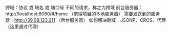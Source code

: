 跨域：协议 或 域名 或 端口号 不同的请求，称之为跨域
前台服务器：http://localhost:8080/#/home  （前端项目的本地服务器）
需要发送到的服务器：http://39.98.123.211    （后台服务器）
如何解决跨域：JSONP、CROS、代理  （这里通过代理）